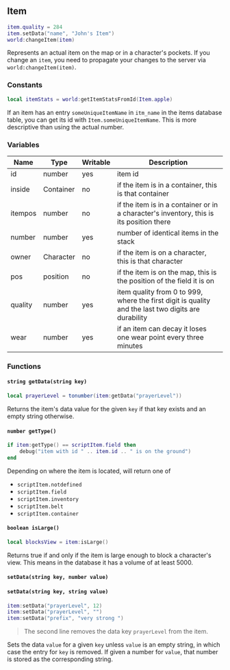 ## Item

```lua
item.quality = 284
item.setData("name", "John's Item")
world:changeItem(item)
```
Represents an actual item on the map or in a character's pockets. If you change an `item`, you need to propagate your
changes to the server via `world:changeItem(item)`.
### Constants

```lua
local itemStats = world:getItemStatsFromId(Item.apple)
```
If an item has an entry `someUniqueItemName` in `itm_name` in the items database table, you can get its id with
`Item.someUniqueItemName`. This is more descriptive than using the actual number.

### Variables

Name    | Type      | Writable  | Description
--------| --------- | --------- | -----------
id      | number    | yes       | item id
inside  | Container | no        | if the item is in a container, this is that container
itempos | number    | no        | if the item is in a container or in a character's inventory, this is its position there
number  | number    | yes       | number of identical items in the stack
owner   | Character | no        | if the item is on a character, this is that character
pos     | position  | no        | if the item is on the map, this is the position of the field it is on
quality | number    | yes       | item quality from 0 to 999, where the first digit is quality and the last two digits are durability
wear    | number    | yes       | if an item can decay it loses one wear point every three minutes

### Functions

#### `string getData(string key)`
```lua
local prayerLevel = tonumber(item:getData("prayerLevel"))
```
Returns the item's data value for the given `key` if that key exists and an empty string otherwise.

#### `number getType()`
```lua
if item:getType() == scriptItem.field then
    debug("item with id " .. item.id .. " is on the ground")
end
```

Depending on where the item is located, will return one of

* `scriptItem.notdefined`
* `scriptItem.field`
* `scriptItem.inventory`
* `scriptItem.belt`
* `scriptItem.container`

#### `boolean isLarge()`
```lua
local blocksView = item:isLarge()
```
Returns true if and only if the item is large enough to block a character's view. This means in the database it has a
volume of at least 5000.

#### `setData(string key, number value)`
#### `setData(string key, string value)`
```lua
item:setData("prayerLevel", 12)
item:setData("prayerLevel", "")
item:setData("prefix", "very strong ")
```
> The second line removes the data key `prayerLevel` from the item.

Sets the data `value` for a given `key` unless `value` is an empty string, in which case the entry for `key` is removed.
If given a number for `value`, that number is stored as the corresponding string.